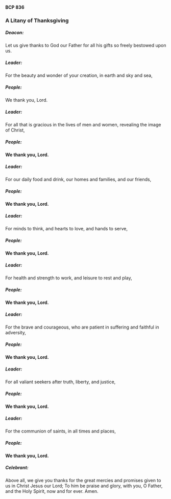 #### BCP	836
### A Litany of Thanksgiving

##### Deacon:
Let us give thanks to God our Father for all his gifts so freely bestowed upon us.

##### Leader:
For the beauty and wonder of your creation, in earth and sky and sea,
##### **People:**
We thank you, Lord.

##### Leader:
For all that is gracious in the lives of men and women, revealing the image of Christ,
##### **People:**
**We thank you, Lord.**

##### Leader:
For our daily food and drink, our homes and families, and our friends,
##### **People:**
**We thank you, Lord.**

##### Leader:
For minds to think, and hearts to love, and hands to serve,
##### **People:**
**We thank you, Lord.**

##### Leader:
For health and strength to work, and leisure to rest and play,
##### **People:**
**We thank you, Lord.**

##### Leader:
For the brave and courageous, who are patient in suffering and faithful in adversity,
##### **People:**
**We thank you, Lord.**

##### Leader:
For all valiant seekers after truth, liberty, and justice,
##### **People:**
**We thank you, Lord.**

##### Leader:
For the communion of saints, in all times and places,
##### **People:**
**We thank you, Lord.**

##### Celebrant:
Above all, we give you thanks for the great mercies and promises given to us in Christ Jesus our Lord;
To him be praise and glory, with you, O Father, and the Holy Spirit, now and for ever. Amen.
